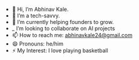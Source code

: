 - 👋 Hi, I’m Abhinav Kale.
- 👀 I’m a tech-savvy.
- 🌱 I’m currently helping founders to grow.
- *_* I’m looking to collaborate on AI projects
- 📫 How to reach me: abhinavkale24@gmail.com
- 😄 Pronouns: he/him
- ⚡ My Interest: I love playing basketball

<!---
abhinxvvv/abhinxvvv is a ✨ special ✨ repository because its `README.md` (this file) appears on your GitHub profile.
You can click the Preview link to take a look at your changes.
--->
